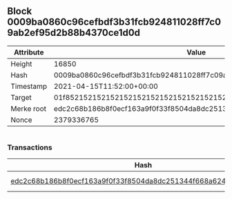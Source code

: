 ## Block 0009ba0860c96cefbdf3b31fcb924811028ff7c09ab2ef95d2b88b4370ce1d0d

Attribute | Value
--- | ---
Height | 16850
Hash | 0009ba0860c96cefbdf3b31fcb924811028ff7c09ab2ef95d2b88b4370ce1d0d
Timestamp | 2021-04-15T11:52:00+00:00
Target | 01f8521521521521521521521521521521521521521521521521521521521521
Merke root | edc2c68b186b8f0ecf163a9f0f33f8504da8dc251344f668a6244dc2dea94f28
Nonce | 2379336765

```

```

### Transactions

Hash | Amount
--- | ---
[edc2c68b186b8f0ecf163a9f0f33f8504da8dc251344f668a6244dc2dea94f28](edc2c68b186b8f0ecf163a9f0f33f8504da8dc251344f668a6244dc2dea94f28.md) | 10.00000000 SKEPTI 
